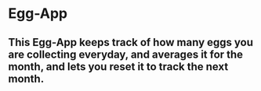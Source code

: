 # Egg-App
## This Egg-App keeps track of how many eggs you are collecting everyday, and averages it for the month, and lets you reset it to track the next month.
